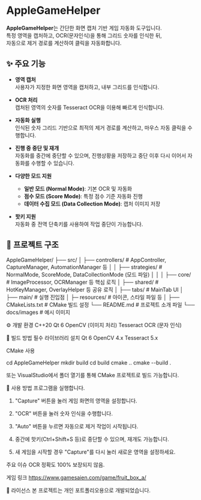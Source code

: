 # AppleGameHelper

**AppleGameHelper**는 간단한 화면 캡처 기반 게임 자동화 도구입니다.  
특정 영역을 캡처하고, OCR(문자인식)을 통해 그리드 숫자를 인식한 뒤,  
자동으로 제거 경로를 계산하여 클릭을 자동화합니다.

## ✨ 주요 기능

- **영역 캡처**  
  사용자가 지정한 화면 영역을 캡처하고, 내부 그리드를 인식합니다.

- **OCR 처리**  
  캡처된 영역의 숫자를 Tesseract OCR을 이용해 빠르게 인식합니다.

- **자동화 실행**  
  인식된 숫자 그리드 기반으로 최적의 제거 경로를 계산하고, 마우스 자동 클릭을 수행합니다.

- **진행 중 중단 및 재개**  
  자동화를 중간에 중단할 수 있으며, 진행상황을 저장하고 중단 이후 다시 이어서 자동화를 수행할 수 있습니다.

- **다양한 모드 지원**  
  - **일반 모드 (Normal Mode)**: 기본 OCR 및 자동화
  - **점수 모드 (Score Mode)**: 특정 점수 기준 자동화 진행
  - **데이터 수집 모드 (Data Collection Mode)**: 캡처 이미지 저장

- **핫키 지원**  
  자동화 중 전역 단축키를 사용하여 작업 중단이 가능합니다.

## 📂 프로젝트 구조
AppleGameHelper/
├── src/
│       ├── controllers/     # AppController, CaptureManager, AutomationManager 등
│       │        ├── strategies/      # NormalMode, ScoreMode, DataCollectionMode (모드 파일)
│       │
│       ├── core/             # ImageProcessor, OCRManager 등 핵심 로직
│       ├── shared/          # HotKeyManager, OverlayHelper 등 공유 로직
│       ├── tabs/             # MainTab UI
│       ├── main/            # 실행 진입점
│       ├─ resources/         # 아이콘, 스타일 파일 등
│
├── CMakeLists.txt       # CMake 빌드 설정
└── README.md         # 프로젝트 소개 파일
└── docs/images 	    # 예시 이미지

⚙️ 개발 환경
C++20
Qt 6
OpenCV (이미지 처리)
Tesseract OCR (문자 인식)

🚀 빌드 방법
필수 라이브러리 설치
Qt 6
OpenCV 4.x
Tesseract 5.x

CMake 사용

cd AppleGameHelper
mkdir build
cd build
cmake ..
cmake --build .

또는 VisualStudio에서 폴더 열기를 통해 CMake 프로젝트로 빌드 가능합니다.


📸 사용 방법
프로그램을 실행합니다.

1. "Capture" 버튼을 눌러 게임 화면의 영역을 설정합니다.

2. "OCR" 버튼을 눌러 숫자 인식을 수행합니다.

3. "Auto" 버튼을 누르면 자동으로 제거 작업이 시작됩니다.

3. 중간에 핫키(Ctrl+Shift+S 등)로 중단할 수 있으며, 재개도 가능합니다.

4. 새 게임을 시작할 경우 "Capture"를 다시 눌러 새로운 영역을 설정하세요.


주요 이슈
OCR 정확도 100% 보장되지 않음.

게임 링크
https://www.gamesaien.com/game/fruit_box_a/

📜 라이선스
본 프로젝트는 개인 포트폴리오용으로 개발되었습니다.
